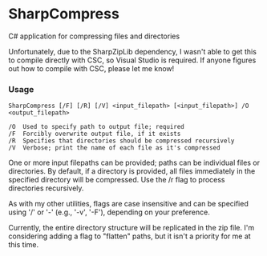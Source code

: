 # SharpCompress
C# application for compressing files and directories

Unfortunately, due to the SharpZipLib dependency, I wasn't able to get this to compile directly with CSC, so Visual Studio is required. If anyone figures out how to compile with CSC, please let me know!

### Usage

    SharpCompress [/F] [/R] [/V] <input_filepath> [<input_filepath>] /O <output_filepath>

    /O  Used to specify path to output file; required
    /F  Forcibly overwrite output file, if it exists
    /R  Specifies that directories should be compressed recursively
    /V  Verbose; print the name of each file as it's compressed

One or more input filepaths can be provided; paths can be individual files or directories. By default, if a directory is provided, all files immediately in the specified directory will be compressed. Use the /r flag to process directories recursively.

As with my other utilities, flags are case insensitive and can be specified using '/' or '-' (e.g., '-v', '-F'), depending on your preference.

Currently, the entire directory structure will be replicated in the zip file. I'm considering adding a flag to "flatten" paths, but it isn't a priority for me at this time.